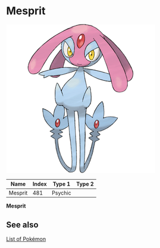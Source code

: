 # Mesprit


![Mesprit](images/481.png)

| **Name** | **Index** | **Type 1** | **Type 2** |
|----|----|----|----|
| Mesprit | 481 | Psychic  |  |

**Mesprit** 

## See also

[List of Pokémon](../pokemon.md)
